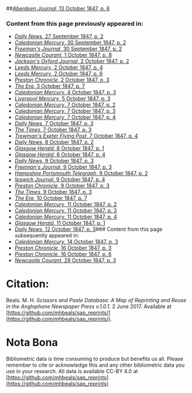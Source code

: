 ##[*Aberdeen Journal*, 13 October 1847, p. 6](https://mhbeals.github.io/sap_html/Aberdeen-Journal/Aberdeen-Journal-13-October-1847-p-6)

### Content from this page previously appeared in:
+ [*Daily News*, 27 September 1847, p. 2](https://mhbeals.github.io/sap_html/Daily-News/Daily-News-27-September-1847-p-2)
+ [*Caledonian Mercury*, 30 September 1847, p. 2](https://mhbeals.github.io/sap_html/Caledonian-Mercury/Caledonian-Mercury-30-September-1847-p-2)
+ [*Freeman's Journal*, 30 September 1847, p. 2](https://mhbeals.github.io/sap_html/Freeman's-Journal/Freeman's-Journal-30-September-1847-p-2)
+ [*Newcastle Courant*, 1 October 1847, p. 8](https://mhbeals.github.io/sap_html/Newcastle-Courant/Newcastle-Courant-1-October-1847-p-8)
+ [*Jackson's Oxford Journal*, 2 October 1847, p. 2](https://mhbeals.github.io/sap_html/Jackson's-Oxford-Journal/Jackson's-Oxford-Journal-2-October-1847-p-2)
+ [*Leeds Mercury*, 2 October 1847, p. 4](https://mhbeals.github.io/sap_html/Leeds-Mercury/Leeds-Mercury-2-October-1847-p-4)
+ [*Leeds Mercury*, 2 October 1847, p. 6](https://mhbeals.github.io/sap_html/Leeds-Mercury/Leeds-Mercury-2-October-1847-p-6)
+ [*Preston Chronicle*, 2 October 1847, p. 3](https://mhbeals.github.io/sap_html/Preston-Chronicle/Preston-Chronicle-2-October-1847-p-3)
+ [*The Era*, 3 October 1847, p. 7](https://mhbeals.github.io/sap_html/The-Era/The-Era-3-October-1847-p-7)
+ [*Caledonian Mercury*, 4 October 1847, p. 3](https://mhbeals.github.io/sap_html/Caledonian-Mercury/Caledonian-Mercury-4-October-1847-p-3)
+ [*Liverpool Mercury*, 5 October 1847, p. 3](https://mhbeals.github.io/sap_html/Liverpool-Mercury/Liverpool-Mercury-5-October-1847-p-3)
+ [*Caledonian Mercury*, 7 October 1847, p. 2](https://mhbeals.github.io/sap_html/Caledonian-Mercury/Caledonian-Mercury-7-October-1847-p-2)
+ [*Caledonian Mercury*, 7 October 1847, p. 3](https://mhbeals.github.io/sap_html/Caledonian-Mercury/Caledonian-Mercury-7-October-1847-p-3)
+ [*Caledonian Mercury*, 7 October 1847, p. 4](https://mhbeals.github.io/sap_html/Caledonian-Mercury/Caledonian-Mercury-7-October-1847-p-4)
+ [*Daily News*, 7 October 1847, p. 3](https://mhbeals.github.io/sap_html/Daily-News/Daily-News-7-October-1847-p-3)
+ [*The Times*, 7 October 1847, p. 3](https://mhbeals.github.io/sap_html/The-Times/The-Times-7-October-1847-p-3)
+ [*Trewman's Exeter Flying Post*, 7 October 1847, p. 4](https://mhbeals.github.io/sap_html/Trewman's-Exeter-Flying-Post/Trewman's-Exeter-Flying-Post-7-October-1847-p-4)
+ [*Daily News*, 8 October 1847, p. 2](https://mhbeals.github.io/sap_html/Daily-News/Daily-News-8-October-1847-p-2)
+ [*Glasgow Herald*, 8 October 1847, p. 1](https://mhbeals.github.io/sap_html/Glasgow-Herald/Glasgow-Herald-8-October-1847-p-1)
+ [*Glasgow Herald*, 8 October 1847, p. 4](https://mhbeals.github.io/sap_html/Glasgow-Herald/Glasgow-Herald-8-October-1847-p-4)
+ [*Daily News*, 9 October 1847, p. 3](https://mhbeals.github.io/sap_html/Daily-News/Daily-News-9-October-1847-p-3)
+ [*Freeman's Journal*, 9 October 1847, p. 3](https://mhbeals.github.io/sap_html/Freeman's-Journal/Freeman's-Journal-9-October-1847-p-3)
+ [*Hampshire Portsmouth Telegraph*, 9 October 1847, p. 2](https://mhbeals.github.io/sap_html/Hampshire-Portsmouth-Telegraph/Hampshire-Portsmouth-Telegraph-9-October-1847-p-2)
+ [*Ipswich Journal*, 9 October 1847, p. 4](https://mhbeals.github.io/sap_html/Ipswich-Journal/Ipswich-Journal-9-October-1847-p-4)
+ [*Preston Chronicle*, 9 October 1847, p. 3](https://mhbeals.github.io/sap_html/Preston-Chronicle/Preston-Chronicle-9-October-1847-p-3)
+ [*The Times*, 9 October 1847, p. 3](https://mhbeals.github.io/sap_html/The-Times/The-Times-9-October-1847-p-3)
+ [*The Era*, 10 October 1847, p. 7](https://mhbeals.github.io/sap_html/The-Era/The-Era-10-October-1847-p-7)
+ [*Caledonian Mercury*, 11 October 1847, p. 2](https://mhbeals.github.io/sap_html/Caledonian-Mercury/Caledonian-Mercury-11-October-1847-p-2)
+ [*Caledonian Mercury*, 11 October 1847, p. 3](https://mhbeals.github.io/sap_html/Caledonian-Mercury/Caledonian-Mercury-11-October-1847-p-3)
+ [*Caledonian Mercury*, 11 October 1847, p. 4](https://mhbeals.github.io/sap_html/Caledonian-Mercury/Caledonian-Mercury-11-October-1847-p-4)
+ [*Glasgow Herald*, 11 October 1847, p. 1](https://mhbeals.github.io/sap_html/Glasgow-Herald/Glasgow-Herald-11-October-1847-p-1)
+ [*Daily News*, 12 October 1847, p. 3](https://mhbeals.github.io/sap_html/Daily-News/Daily-News-12-October-1847-p-3)### Content from this page subsequently appeared in:
+ [*Caledonian Mercury*, 14 October 1847, p. 3](https://mhbeals.github.io/sap_html/Caledonian-Mercury/Caledonian-Mercury-14-October-1847-p-3)
+ [*Preston Chronicle*, 16 October 1847, p. 3](https://mhbeals.github.io/sap_html/Preston-Chronicle/Preston-Chronicle-16-October-1847-p-3)
+ [*Preston Chronicle*, 16 October 1847, p. 6](https://mhbeals.github.io/sap_html/Preston-Chronicle/Preston-Chronicle-16-October-1847-p-6)
+ [*Newcastle Courant*, 29 October 1847, p. 3](https://mhbeals.github.io/sap_html/Newcastle-Courant/Newcastle-Courant-29-October-1847-p-3)
                    
# Citation: 

Beals. M. H. *Scissors and Paste Database: A Map of Reprinting and Reuse in the Anglophone Newspaper Press v.1.0.1.* 2 June 2017. Available at [https://github.com/mhbeals/sap_reprints/](https://github.com/mhbeals/sap_reprints/). 
                    
# Nota Bona

Bibliometric data is time consuming to produce but benefits us all. Please remember to cite or acknowledge this and any other bibliometric data you use in your research. All data is available CC-BY 4.0 at [https://github.com/mhbeals/sap_reprints](https://github.com/mhbeals/sap_reprints)
